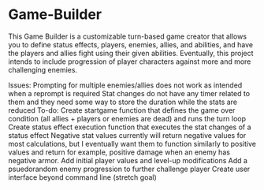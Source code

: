 # Game-Builder

This Game Builder is a customizable turn-based game creator that allows you to define status effects, players, enemies, allies, and abilities, and have the players and allies fight using their given abilities. Eventually, this project intends to include progression of player characters against more and more challenging enemies.


Issues:
    Prompting for multiple enemies/allies does not work as intended when a reprompt is required
    Stat changes do not have any timer related to them and they need some way to store the duration while the stats are reduced
To-do:
    Create startgame function that defines the game over condition (all allies + players or enemies are dead) and runs the turn loop
    Create status effect execution function that executes the stat changes of a status effect
    Negative stat values currently will return negative values for most calculations, but I eventually want them to function similarly to positive values and return for example, positive damage when an enemy has negative armor.
    Add initial player values and level-up modifications
    Add a psuedorandom enemy progression to further challenge player
    Create user interface beyond command line (stretch goal)
